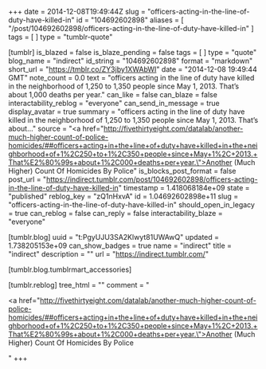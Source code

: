 +++
date = 2014-12-08T19:49:44Z
slug = "officers-acting-in-the-line-of-duty-have-killed-in"
id = "104692602898"
aliases = [ "/post/104692602898/officers-acting-in-the-line-of-duty-have-killed-in" ]
tags = [ ]
type = "tumblr-quote"

[tumblr]
is_blazed = false
is_blaze_pending = false
tags = [ ]
type = "quote"
blog_name = "indirect"
id_string = "104692602898"
format = "markdown"
short_url = "https://tmblr.co/ZY3jby1XWAbWI"
date = "2014-12-08 19:49:44 GMT"
note_count = 0.0
text = "officers acting in the line of duty have killed in the neighborhood of 1,250 to 1,350 people since May 1, 2013. That’s about 1,000 deaths per year."
can_like = false
can_blaze = false
interactability_reblog = "everyone"
can_send_in_message = true
display_avatar = true
summary = "officers acting in the line of duty have killed in the neighborhood of 1,250 to 1,350 people since May 1, 2013. That’s about..."
source = "<a href=\"http://fivethirtyeight.com/datalab/another-much-higher-count-of-police-homicides/##officers+acting+in+the+line+of+duty+have+killed+in+the+neighborhood+of+1%2C250+to+1%2C350+people+since+May+1%2C+2013.+That%E2%80%99s+about+1%2C000+deaths+per+year.\">Another (Much Higher) Count Of Homicides By Police</a>"
is_blocks_post_format = false
post_url = "https://indirect.tumblr.com/post/104692602898/officers-acting-in-the-line-of-duty-have-killed-in"
timestamp = 1.418068184e+09
state = "published"
reblog_key = "zQ1nHxvA"
id = 1.04692602898e+11
slug = "officers-acting-in-the-line-of-duty-have-killed-in"
should_open_in_legacy = true
can_reblog = false
can_reply = false
interactability_blaze = "everyone"

[tumblr.blog]
uuid = "t:PgyUJU3SA2Klwyt81UWAwQ"
updated = 1.738205153e+09
can_show_badges = true
name = "indirect"
title = "indirect"
description = ""
url = "https://indirect.tumblr.com/"

[tumblr.blog.tumblrmart_accessories]

[tumblr.reblog]
tree_html = ""
comment = "<p><a href=\"http://fivethirtyeight.com/datalab/another-much-higher-count-of-police-homicides/##officers+acting+in+the+line+of+duty+have+killed+in+the+neighborhood+of+1%2C250+to+1%2C350+people+since+May+1%2C+2013.+That%E2%80%99s+about+1%2C000+deaths+per+year.\">Another (Much Higher) Count Of Homicides By Police</a></p>"
+++
